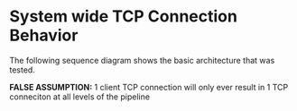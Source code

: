 # System wide TCP Connection Behavior

The following sequence diagram shows the basic architecture that was tested. 

__FALSE ASSUMPTION:__ 1 client TCP connection will only ever result in 1 TCP conneciton at all levels of the pipeline
